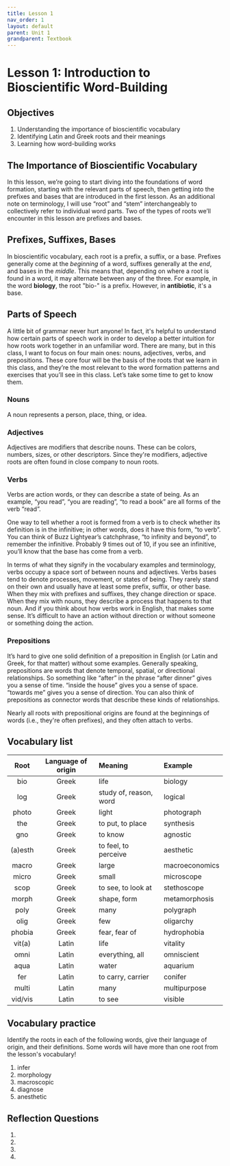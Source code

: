 ```yaml
---
title: Lesson 1
nav_order: 1
layout: default
parent: Unit 1
grandparent: Textbook
---
```


# Lesson 1: Introduction to Bioscientific Word-Building

## Objectives

1. Understanding the importance of bioscientific vocabulary
2. Identifying Latin and Greek roots and their meanings
3. Learning how word-building works

## The Importance of Bioscientific Vocabulary

In this lesson, we’re going to start diving into the foundations of word formation, starting with the relevant parts of speech, then getting into the prefixes and bases that are introduced in the first lesson. As an additional note on terminology, I will use “root” and “stem” interchangeably to collectively refer to individual word parts. Two of the types of roots we’ll encounter in this lesson are prefixes and bases.

## Prefixes, Suffixes, Bases

In bioscientific vocabulary, each root is a prefix, a suffix, or a base. Prefixes generally come at the *beginning* of a word, suffixes generally at the *end*, and bases in the *middle*. This means that, depending on where a root is found in a word, it may alternate between any of the three. For example, in the word **biology**, the root "bio-" is a prefix. However, in **antibiotic**, it's a base.

## Parts of Speech

A little bit of grammar never hurt anyone! In fact, it's helpful to understand how certain parts of speech work in order to develop a better intuition for how roots work together in an unfamiliar word. There are many, but in this class, I want to focus on four main ones: nouns, adjectives, verbs, and prepositions. These core four will be the basis of the roots that we learn in this class, and they’re the most relevant to the word formation patterns and exercises that you’ll see in this class. Let’s take some time to get to know them.

### Nouns

A noun represents a person, place, thing, or idea. 

### Adjectives

Adjectives are modifiers that describe nouns. These can be colors, numbers, sizes, or other descriptors. Since they're modifiers, adjective roots are often found in close company to noun roots.

### Verbs

Verbs are action words, or they can describe a state of being. As an example, “you read”, “you are reading”, “to read a book” are all forms of the verb “read”.

One way to tell whether a root is formed from a verb is to check whether its definition is in the infinitive; in other words, does it have this form, “to verb”. You can think of Buzz Lightyear’s catchphrase, “to infinity and beyond”, to remember the infinitive. Probably 9 times out of 10, if you see an infinitive, you’ll know that the base has come from a verb.

In terms of what they signify in the vocabulary examples and terminology, verbs occupy a space sort of between nouns and adjectives. Verbs bases tend to denote processes, movement, or states of being. They rarely stand on their own and usually have at least some prefix, suffix, or other base. When they mix with prefixes and suffixes, they change direction or space. When they mix with nouns, they describe a process that happens to that noun. And if you think about how verbs work in English, that makes some sense. It’s difficult to have an action without direction or without someone or something doing the action.

### Prepositions

It’s hard to give one solid definition of a preposition in English (or Latin and Greek, for that matter) without some examples. Generally speaking, prepositions are words that denote temporal, spatial, or directional relationships. So something like “after” in the phrase “after dinner” gives you a sense of time. “inside the house” gives you a sense of space. “towards me” gives you a sense of direction. You can also think of prepositions as connector words that describe these kinds of relationships.

Nearly all roots with prepositional origins are found at the beginnings of words (i.e., they're often prefixes), and they often attach to verbs.

## Vocabulary list

| Root      | Language of origin    | Meaning                   | Example           |
| :---:     | :---:                 | :---                      | :---              |
| bio       | Greek                 | life                      | biology           |
| log       | Greek                 | study of, reason, word    | logical           |
| photo     | Greek                 | light                     | photograph        |
| the       | Greek                 | to put, to place          | synthesis         |
| gno       | Greek                 | to know                   | agnostic          |
| (a)esth   | Greek                 | to feel, to perceive      | aesthetic         |
| macro     | Greek                 | large                     | macroeconomics    |
| micro     | Greek                 | small                     | microscope        |
| scop      | Greek                 | to see, to look at        | stethoscope       |
| morph     | Greek                 | shape, form               | metamorphosis     |
| poly      | Greek                 | many                      | polygraph         |
| olig      | Greek                 | few                       | oligarchy         |
| phobia    | Greek                 | fear, fear of             | hydrophobia       |
| vit(a)    | Latin                 | life                      | vitality          |
| omni      | Latin                 | everything, all           | omniscient        |
| aqua      | Latin                 | water                     | aquarium          |
| fer       | Latin                 | to carry, carrier         | conifer           |
| multi     | Latin                 | many                      | multipurpose      |
| vid/vis   | Latin                 | to see                    | visible           |

## Vocabulary practice

Identify the roots in each of the following words, give their language of origin, and their definitions. Some words will have more than one root from the lesson's vocabulary!

1. infer
2. morphology
3. macroscopic
4. diagnose
5. anesthetic

## Reflection Questions

1. 
2.
3.
4.
